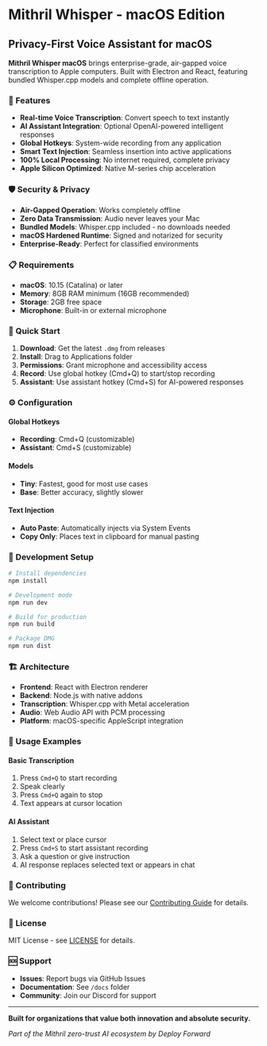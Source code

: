 # Mithril Whisper - macOS Edition

## Privacy-First Voice Assistant for macOS

**Mithril Whisper macOS** brings enterprise-grade, air-gapped voice transcription to Apple computers. Built with Electron and React, featuring bundled Whisper.cpp models and complete offline operation.

### 🎯 Features

- **Real-time Voice Transcription**: Convert speech to text instantly
- **AI Assistant Integration**: Optional OpenAI-powered intelligent responses
- **Global Hotkeys**: System-wide recording from any application
- **Smart Text Injection**: Seamless insertion into active applications
- **100% Local Processing**: No internet required, complete privacy
- **Apple Silicon Optimized**: Native M-series chip acceleration

### 🛡️ Security & Privacy

- **Air-Gapped Operation**: Works completely offline
- **Zero Data Transmission**: Audio never leaves your Mac
- **Bundled Models**: Whisper.cpp included - no downloads needed
- **macOS Hardened Runtime**: Signed and notarized for security
- **Enterprise-Ready**: Perfect for classified environments

### 📋 Requirements

- **macOS**: 10.15 (Catalina) or later
- **Memory**: 8GB RAM minimum (16GB recommended)
- **Storage**: 2GB free space
- **Microphone**: Built-in or external microphone

### 🚀 Quick Start

1. **Download**: Get the latest `.dmg` from releases
2. **Install**: Drag to Applications folder
3. **Permissions**: Grant microphone and accessibility access
4. **Record**: Use global hotkey (Cmd+Q) to start/stop recording
5. **Assistant**: Use assistant hotkey (Cmd+S) for AI-powered responses

### ⚙️ Configuration

#### Global Hotkeys
- **Recording**: Cmd+Q (customizable)
- **Assistant**: Cmd+S (customizable)

#### Models
- **Tiny**: Fastest, good for most use cases
- **Base**: Better accuracy, slightly slower

#### Text Injection
- **Auto Paste**: Automatically injects via System Events
- **Copy Only**: Places text in clipboard for manual pasting

### 🔧 Development Setup

```bash
# Install dependencies
npm install

# Development mode
npm run dev

# Build for production
npm run build

# Package DMG
npm run dist
```

### 🏗️ Architecture

- **Frontend**: React with Electron renderer
- **Backend**: Node.js with native addons
- **Transcription**: Whisper.cpp with Metal acceleration
- **Audio**: Web Audio API with PCM processing
- **Platform**: macOS-specific AppleScript integration

### 📝 Usage Examples

#### Basic Transcription
1. Press `Cmd+Q` to start recording
2. Speak clearly
3. Press `Cmd+Q` again to stop
4. Text appears at cursor location

#### AI Assistant
1. Select text or place cursor
2. Press `Cmd+S` to start assistant recording
3. Ask a question or give instruction
4. AI response replaces selected text or appears in chat

### 🤝 Contributing

We welcome contributions! Please see our [Contributing Guide](../CONTRIBUTING.md) for details.

### 📄 License

MIT License - see [LICENSE](../LICENSE) for details.

### 🆘 Support

- **Issues**: Report bugs via GitHub Issues
- **Documentation**: See `/docs` folder
- **Community**: Join our Discord for support

---

**Built for organizations that value both innovation and absolute security.**

*Part of the Mithril zero-trust AI ecosystem by Deploy Forward*
